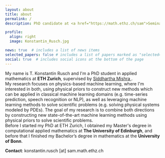 ```yaml
---
layout: about
title: about
permalink: /
description: PhD candidate at <a href="https://math.ethz.ch/sam">Seminar for Applied Mathematics (SAM) of ETH Zurich</a>.

profile:
  align: right
  image: Konstantin_Rusch.jpg

news: true  # includes a list of news items
selected_papers: false # includes a list of papers marked as "selected={true}"
social: true  # includes social icons at the bottom of the page
---
```


My name is T. Konstantin Rusch and I'm a PhD student in applied mathematics at **ETH Zurich**, 
supervised by <a href="https://math.ethz.ch/sam/the-institute/people/siddhartha-mishra.html"> Siddhartha Mishra </a>.
<br>
My research focuses on physics-based machine learning, where I'm interested in both, using physical priors to 
construct new methods which can be applied in classical machine learning domains (e.g. time-series prediction, 
speech recognition or NLP), as well as 
leveraging machine learning methods to solve scientific problems (e.g. solving physical systems modeled by PDEs). 
The goal of my research is to combine both directions by constructing new state-of-the-art machine learning methods 
using physical priors to solve scientific problems. 
<br>
Before I started my PhD at ETH Zurich, I obtained my Master's degree in computational applied mathematics at 
**The University of Edinburgh**, and before that I finished my Bachelor’s degree in mathematics at the **University of Bonn**. 

<p><strong>Contact</strong>:  <span>konstantin.rusch [at] sam.math.ethz.ch</span></p>
<br>
